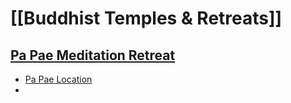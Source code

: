


# [[Buddhist Temples & Retreats]]


##  [Pa Pae Meditation Retreat](https://www.papaemeditation.org/thailand)
- [Pa Pae Location](https://goo.gl/maps/AvhX1vxz3yce9Dyc6)
- 